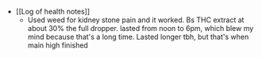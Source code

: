   * [[Log of health notes]]
    * Used weed for kidney stone pain and it worked. Bs THC extract at about 30% the full dropper. lasted from noon to 6pm, which blew my mind because that's a long time. Lasted longer tbh, but that's when main high finished 